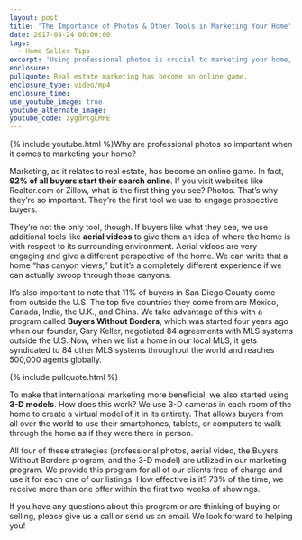 ```yaml
---
layout: post
title: 'The Importance of Photos & Other Tools in Marketing Your Home'
date: 2017-04-24 00:00:00
tags:
  - Home Seller Tips
excerpt: 'Using professional photos is crucial to marketing your home, but there are other tools our marketing program offers that we want to show you.'
enclosure:
pullquote: Real estate marketing has become an online game.
enclosure_type: video/mp4
enclosure_time:
use_youtube_image: true
youtube_alternate_image:
youtube_code: zygdPtgLMPE
---
```



{% include youtube.html %}Why are professional photos so important when it comes to marketing your home?

Marketing, as it relates to real estate, has become an online game. In fact, **92% of all buyers start their search online**. If you visit websites like Realtor.com or Zillow, what is the first thing you see? Photos. That’s why they’re so important. They’re the first tool we use to engage prospective buyers.

They’re not the only tool, though. If buyers like what they see, we use additional tools like **aerial videos** to give them an idea of where the home is with respect to its surrounding environment. Aerial videos are very engaging and give a different perspective of the home. We can write that a home “has canyon views,” but it’s a completely different experience if we can actually swoop through those canyons.

It’s also important to note that 11% of buyers in San Diego County come from outside the U.S. The top five countries they come from are Mexico, Canada, India, the U.K., and China. We take advantage of this with a program called **Buyers Without Borders**, which was started four years ago when our founder, Gary Keller, negotiated 84 agreements with MLS systems outside the U.S. Now, when we list a home in our local MLS, it gets syndicated to 84 other MLS systems throughout the world and reaches 500,000 agents globally.

{% include pullquote.html %}

To make that international marketing more beneficial, we also started using **3-D models**. How does this work? We use 3-D cameras in each room of the home to create a virtual model of it in its entirety. That allows buyers from all over the world to use their smartphones, tablets, or computers to walk through the home as if they were there in person.

All four of these strategies (professional photos, aerial video, the Buyers Without Borders program, and the 3-D model) are utilized in our marketing program. We provide this program for all of our clients free of charge and use it for each one of our listings. How effective is it? 73% of the time, we receive more than one offer within the first two weeks of showings.

If you have any questions about this program or are thinking of buying or selling, please give us a call or send us an email. We look forward to helping you!